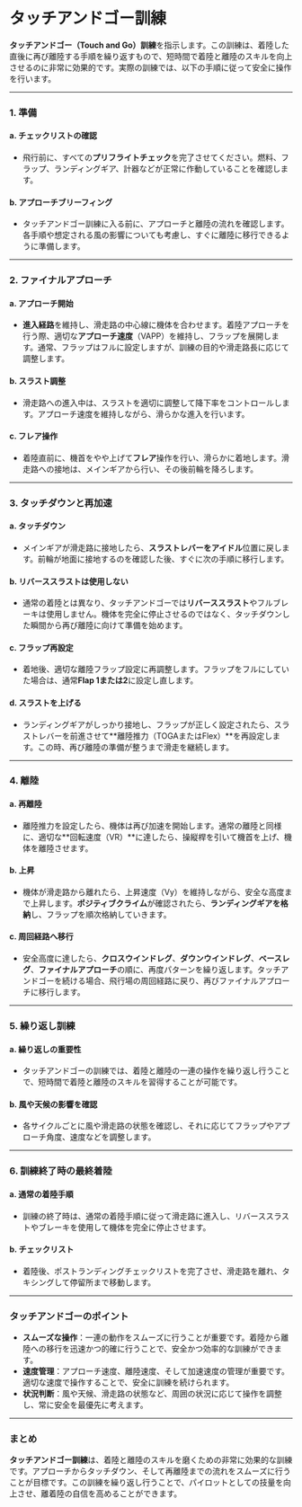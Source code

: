 # タッチアンドゴー訓練
**タッチアンドゴー（Touch and Go）訓練**を指示します。この訓練は、着陸した直後に再び離陸する手順を繰り返すもので、短時間で着陸と離陸のスキルを向上させるのに非常に効果的です。実際の訓練では、以下の手順に従って安全に操作を行います。

---

### **1. 準備**

#### a. **チェックリストの確認**
   - 飛行前に、すべての**プリフライトチェック**を完了させてください。燃料、フラップ、ランディングギア、計器などが正常に作動していることを確認します。

#### b. **アプローチブリーフィング**
   - タッチアンドゴー訓練に入る前に、アプローチと離陸の流れを確認します。各手順や想定される風の影響についても考慮し、すぐに離陸に移行できるように準備します。

---

### **2. ファイナルアプローチ**

#### a. **アプローチ開始**
   - **進入経路**を維持し、滑走路の中心線に機体を合わせます。着陸アプローチを行う際、適切な**アプローチ速度**（VAPP）を維持し、フラップを展開します。通常、フラップはフルに設定しますが、訓練の目的や滑走路長に応じて調整します。

#### b. **スラスト調整**
   - 滑走路への進入中は、スラストを適切に調整して降下率をコントロールします。アプローチ速度を維持しながら、滑らかな進入を行います。

#### c. **フレア操作**
   - 着陸直前に、機首をやや上げて**フレア**操作を行い、滑らかに着地します。滑走路への接地は、メインギアから行い、その後前輪を降ろします。

---

### **3. タッチダウンと再加速**

#### a. **タッチダウン**
   - メインギアが滑走路に接地したら、**スラストレバーをアイドル**位置に戻します。前輪が地面に接地するのを確認した後、すぐに次の手順に移行します。

#### b. **リバーススラストは使用しない**
   - 通常の着陸とは異なり、タッチアンドゴーでは**リバーススラスト**やフルブレーキは使用しません。機体を完全に停止させるのではなく、タッチダウンした瞬間から再び離陸に向けて準備を始めます。

#### c. **フラップ再設定**
   - 着地後、適切な離陸フラップ設定に再調整します。フラップをフルにしていた場合は、通常**Flap 1または2**に設定し直します。

#### d. **スラストを上げる**
   - ランディングギアがしっかり接地し、フラップが正しく設定されたら、スラストレバーを前進させて**離陸推力（TOGAまたはFlex）**を再設定します。この時、再び離陸の準備が整うまで滑走を継続します。

---

### **4. 離陸**

#### a. **再離陸**
   - 離陸推力を設定したら、機体は再び加速を開始します。通常の離陸と同様に、適切な**回転速度（VR）**に達したら、操縦桿を引いて機首を上げ、機体を離陸させます。

#### b. **上昇**
   - 機体が滑走路から離れたら、上昇速度（Vy）を維持しながら、安全な高度まで上昇します。**ポジティブクライム**が確認されたら、**ランディングギアを格納**し、フラップを順次格納していきます。

#### c. **周回経路へ移行**
   - 安全高度に達したら、**クロスウインドレグ**、**ダウンウインドレグ**、**ベースレグ**、**ファイナルアプローチ**の順に、再度パターンを繰り返します。タッチアンドゴーを続ける場合、飛行場の周回経路に戻り、再びファイナルアプローチに移行します。

---

### **5. 繰り返し訓練**

#### a. **繰り返しの重要性**
   - タッチアンドゴーの訓練では、着陸と離陸の一連の操作を繰り返し行うことで、短時間で着陸と離陸のスキルを習得することが可能です。

#### b. **風や天候の影響を確認**
   - 各サイクルごとに風や滑走路の状態を確認し、それに応じてフラップやアプローチ角度、速度などを調整します。

---

### **6. 訓練終了時の最終着陸**

#### a. **通常の着陸手順**
   - 訓練の終了時は、通常の着陸手順に従って滑走路に進入し、リバーススラストやブレーキを使用して機体を完全に停止させます。

#### b. **チェックリスト**
   - 着陸後、ポストランディングチェックリストを完了させ、滑走路を離れ、タキシングして停留所まで移動します。

---

### **タッチアンドゴーのポイント**

- **スムーズな操作**：一連の動作をスムーズに行うことが重要です。着陸から離陸への移行を迅速かつ的確に行うことで、安全かつ効率的な訓練ができます。
- **速度管理**：アプローチ速度、離陸速度、そして加速速度の管理が重要です。適切な速度で操作することで、安全に訓練を続けられます。
- **状況判断**：風や天候、滑走路の状態など、周囲の状況に応じて操作を調整し、常に安全を最優先に考えます。

---

### **まとめ**

**タッチアンドゴー訓練**は、着陸と離陸のスキルを磨くための非常に効果的な訓練です。アプローチからタッチダウン、そして再離陸までの流れをスムーズに行うことが目標です。この訓練を繰り返し行うことで、パイロットとしての技量を向上させ、離着陸の自信を高めることができます。